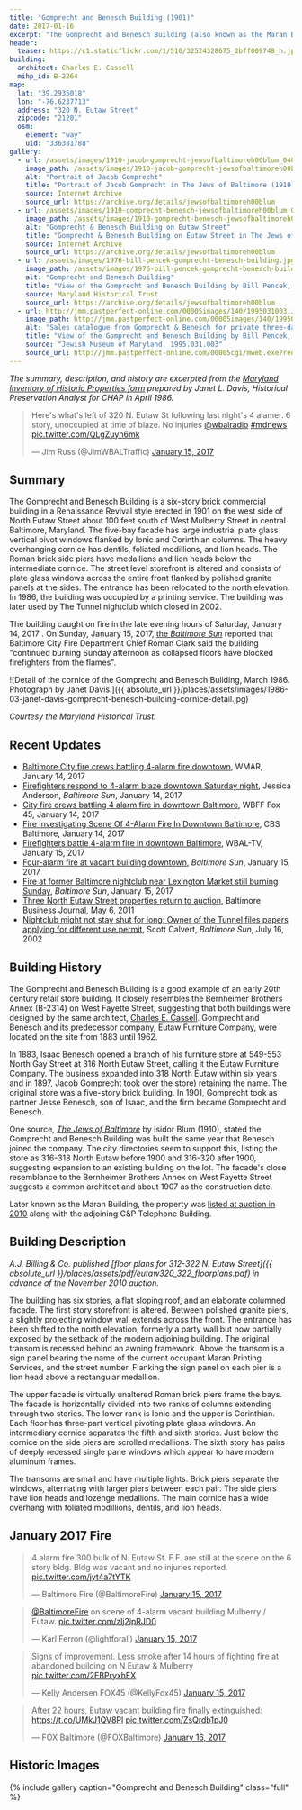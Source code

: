 ```yaml
---
title: "Gomprecht and Benesch Building (1901)"
date: 2017-01-16
excerpt: "The Gomprecht and Benesch Building (also known as the Maran Building or The Tunnel nightclub) is a good example of an early 20th century retail store building. It closely resembles the Bernheimer Brothers Annex (B-2314) on West Fayette Street, suggesting that both buildings were designed by the same architect, Charles E. Cassell. Gomprecht and Benesch and its predecessor company, Eutaw Furniture Company, operated on the site from 1883 until 1962."
header:
  teaser: https://c1.staticflickr.com/1/510/32524328675_2bff009748_h.jpg
building:
  architect: Charles E. Cassell
  mihp_id: B-2264
map:
  lat: "39.2935018"
  lon: "-76.6237713"
  address: "320 N. Eutaw Street"
  zipcode: "21201"
  osm:
    element: "way"
    uid: "336381788"
gallery:
  - url: /assets/images/1910-jacob-gomprecht-jewsofbaltimoreh00blum_0407.jpg
    image_path: /assets/images/1910-jacob-gomprecht-jewsofbaltimoreh00blum_0407.jpg
    alt: "Portrait of Jacob Gomprecht"
    title: "Portrait of Jacob Gomprecht in The Jews of Baltimore (1910)"
    source: Internet Archive
    source_url: https://archive.org/details/jewsofbaltimoreh00blum
  - url: /assets/images/1910-gomprecht-benesch-jewsofbaltimoreh00blum_0509.jpg
    image_path: /assets/images/1910-gomprecht-benesch-jewsofbaltimoreh00blum_0509.jpg
    alt: "Gomprecht & Benesch Building on Eutaw Street"
    title: "Gomprecht & Benesch Building on Eutaw Street in The Jews of Baltimore (1910)"
    source: Internet Archive
    source_url: https://archive.org/details/jewsofbaltimoreh00blum
  - url: /assets/images/1976-bill-pencek-gomprecht-benesch-building.jpg
    image_path: /assets/images/1976-bill-pencek-gomprecht-benesch-building.jpg
    alt: "Gomprecht and Benesch Building"
    title: "View of the Gomprecht and Benesch Building by Bill Pencek, 1976"
    source: Maryland Historical Trust
    source_url: https://archive.org/details/jewsofbaltimoreh00blum
  - url: http://jmm.pastperfect-online.com/00005images/140/1995031003.JPG
    image_path: http://jmm.pastperfect-online.com/00005images/140/1995031003.JPG
    alt: "Sales catalogue from Gomprecht & Benesch for private three-day sale"
    title: "View of the Gomprecht and Benesch Building by Bill Pencek, 1976"
    source: "Jewish Museum of Maryland, 1995.031.003"
    source_url: http://jmm.pastperfect-online.com/00005cgi/mweb.exe?request=record;id=53B9C081-E999-4FF0-8548-287101665539;type=301
---
```


_The summary, description, and history are excerpted from the [Maryland Inventory of Historic Properties form](https://mht.maryland.gov/secure/medusa/PDF/Baltimore%20City/B-2264.pdf) prepared by Janet L. Davis, Historical Preservation Analyst for CHAP in April 1986._

<blockquote class="twitter-tweet" data-lang="en"><p lang="en" dir="ltr">Here&#39;s what&#39;s left of 320 N. Eutaw St following last night&#39;s 4 alamer. 6 story, unoccupied at time of blaze. No injuries <a href="https://twitter.com/wbalradio">@wbalradio</a> <a href="https://twitter.com/hashtag/mdnews?src=hash">#mdnews</a> <a href="https://t.co/QLgZuyh6mk">pic.twitter.com/QLgZuyh6mk</a></p>&mdash; Jim Russ (@JimWBALTraffic) <a href="https://twitter.com/JimWBALTraffic/status/820713653225816064">January 15, 2017</a></blockquote>

## Summary

The Gomprecht and Benesch Building is a six-story brick commercial building in a Renaissance Revival style erected in 1901 on the west side of North Eutaw Street about 100 feet south of West Mulberry Street in central Baltimore, Maryland. The five-bay facade has large industrial plate glass vertical pivot windows flanked by Ionic and Corinthian columns. The heavy overhanging cornice has dentils, foliated modillions, and lion heads. The Roman brick side piers have medallions and lion heads below the intermediate cornice. The street level storefront is altered and consists of plate glass windows across the entire front flanked by polished granite panels at the sides. The entrance has been relocated to the north elevation. In 1986, the building was occupied by a printing service. The building was later used by The Tunnel nightclub which closed in 2002.

The building caught on fire in the late evening hours of Saturday, January 14, 2017 . On Sunday, January 15, 2017,  [the  _Baltimore Sun_](http://www.baltimoresun.com/news/maryland/baltimore-city/bs-md-ci-eutaw-fire-20170115-story.html) reported that Baltimore City Fire Department Chief Roman Clark said the building "continued burning Sunday afternoon as collapsed floors have blocked firefighters from the flames".

![Detail of the cornice of the Gomprecht and Benesch Building, March 1986. Photograph by Janet Davis.]({{ absolute_url }}/places/assets/images/1986-03-janet-davis-gomprecht-benesch-building-cornice-detail.jpg)

_Courtesy the Maryland Historical Trust._

## Recent Updates

- [Baltimore City fire crews battling 4-alarm fire downtown](http://www.abc2news.com/news/region/baltimore-city/baltimore-city-fire-crews-battling-3-alarm-fire-downtown), WMAR, January 14, 2017
- [Firefighters respond to 4-alarm blaze downtown Saturday night](http://www.baltimoresun.com/news/maryland/baltimore-city/bs-md-ci-downtown-fire-20170114-story.html), Jessica Anderson, _Baltimore Sun_, January 14, 2017
- [City fire crews battling 4 alarm fire in downtown Baltimore](http://foxbaltimore.com/news/local/city-fire-crews-battling-3-alarm-fire), WBFF Fox 45, January 14, 2017
- [Fire Investigating Scene Of 4-Alarm Fire In Downtown Baltimore](http://baltimore.cbslocal.com/2017/01/14/three-alarm-fire-in-mt-vernon/), CBS Baltimore, January 14, 2017
- [Firefighters battle 4-alarm fire in downtown Baltimore](http://www.wbaltv.com/article/firefighters-battle-4-alarm-fire-in-downtown-baltimore/8600069), WBAL-TV, January 15, 2017
- [Four-alarm fire at vacant building downtown](http://www.baltimoresun.com/news/maryland/baltimore-city/bal-four-alarm-fire-at-vacant-building-downtown-20170114-photogallery.html), _Baltimore Sun_, January 15, 2017
- [Fire at former Baltimore nightclub near Lexington Market still burning Sunday](http://www.baltimoresun.com/news/maryland/baltimore-city/bs-md-ci-eutaw-fire-20170115-story.html), _Baltimore Sun_, January 15, 2017
- [Three North Eutaw Street properties return to auction](http://www.bizjournals.com/baltimore/print-edition/2011/05/06/three-north-eutaw-street-properties.html), Baltimore Business Journal, May 6, 2011
- [Nightclub might not stay shut for long: Owner of the Tunnel files papers applying for different use permit](http://articles.baltimoresun.com/2002-07-16/news/0207160107_1_club-banquet-hall-benjamin), Scott Calvert, _Baltimore Sun_, July 16, 2002

## Building History

The Gomprecht and Benesch Building is a good example of an early 20th century retail store building. It closely resembles the Bernheimer Brothers Annex (B-2314) on West Fayette Street, suggesting that both buildings were designed by the same architect, [Charles E. Cassell](https://en.wikipedia.org/wiki/Charles_E._Cassell). Gomprecht and Benesch and its predecessor company, Eutaw Furniture Company, were located on the site from 1883 until 1962.

In 1883, Isaac Benesch opened a branch of his furniture store at 549-553 North Gay Street at 316 North Eutaw Street, calling it the Eutaw Furniture Company. The business expanded into 318 North Eutaw within six years and in 1897, Jacob Gomprecht took over the store) retaining the name. The original store was a five-story brick building. In 1901, Gomprecht took as partner Jesse Benesch, son of Isaac, and the firm became Gomprecht and Benesch.

One source, _[The Jews of Baltimore](https://archive.org/details/jewsofbaltimoreh00blum)_ by Isidor Blum (1910), stated the Gomprecht and Benesch Building was built the same year that Benesch joined the company. The city directories seem to support this, listing the store as 316-318 North Eutaw before 1900 and 316-320 after 1900, suggesting expansion to an existing building on the lot. The facade's close resemblance to the Bernheimer Brothers Annex on West Fayette Street suggests a common architect and about 1907 as the construction date.

Later known as the Maran Building, the property was [listed at auction in 2010](http://www.ajbillig.com/past-auctions/type/commercial-industrial/Downtown-Market-Center--312-and-320-N-Eutaw-Stre-2010-11-04) along with the adjoining C&P Telephone Building.

## Building Description

_A.J. Billing & Co. published [floor plans for 312-322 N. Eutaw Street]({{ absolute_url }}/places/assets/pdf/eutaw320_322_floorplans.pdf) in advance of the November 2010 auction._

The building has six stories, a flat sloping roof, and an elaborate columned facade. The first story storefront is altered. Between polished granite piers, a slightly projecting window wall extends across the front. The entrance has been shifted to the north elevation, formerly a party wall but now partially exposed by the setback of the modern adjoining building. The original transom is recessed behind an awning framework. Above the transom is a sign panel bearing the name of the current occupant Maran Printing Services, and the street number. Flanking the sign panel on each pier is a lion head above a rectangular medallion.

The upper facade is virtually unaltered Roman brick piers frame the bays. The facade is horizontally divided into two ranks of columns extending through two stories. The lower rank is Ionic and the upper is Corinthian. Each floor has three-part vertical pivoting plate glass windows. An intermediary cornice separates the fifth and sixth stories. Just below the cornice on the side piers are scrolled medallions. The sixth story has pairs of deeply recessed single pane windows which appear to have modern aluminum frames.

The transoms are small and have multiple lights. Brick piers separate the windows, alternating with larger piers between each pair. The side piers have lion heads and lozenge medallions. The main cornice has a wide overhang with foliated modillions, dentils, and lion heads.

## January 2017 Fire

<blockquote class="twitter-tweet" data-lang="en"><p lang="en" dir="ltr">4 alarm fire 300 bulk of N. Eutaw St. F.F. are still at the scene on the 6 story bldg. Bldg was vacant and no injuries reported. <a href="https://t.co/jyt4a7tYTK">pic.twitter.com/jyt4a7tYTK</a></p>&mdash; Baltimore Fire (@BaltimoreFire) <a href="https://twitter.com/BaltimoreFire/status/820439468574461953">January 15, 2017</a></blockquote>

<blockquote class="twitter-tweet" data-lang="en"><p lang="en" dir="ltr"><a href="https://twitter.com/BaltimoreFire">@BaltimoreFire</a> on scene of 4-alarm vacant building Mulberry / Eutaw. <a href="https://t.co/zlj2ipRJD0">pic.twitter.com/zlj2ipRJD0</a></p>&mdash; Karl Ferron (@lightforall) <a href="https://twitter.com/lightforall/status/820449874986536961">January 15, 2017</a></blockquote>

<blockquote class="twitter-tweet" data-lang="en"><p lang="en" dir="ltr">Signs of improvement. Less smoke after 14 hours of fighting fire at abandoned building on N Eutaw &amp; Mulberry <a href="https://t.co/2EBPryxhEX">pic.twitter.com/2EBPryxhEX</a></p>&mdash; Kelly Andersen FOX45 (@KellyFox45) <a href="https://twitter.com/KellyFox45/status/820622547419013121">January 15, 2017</a></blockquote>

<blockquote class="twitter-tweet" data-lang="en"><p lang="en" dir="ltr">After 22 hours, Eutaw vacant building fire finally extinguished: <a href="https://t.co/UMkJ1QV8Pl">https://t.co/UMkJ1QV8Pl</a> <a href="https://t.co/ZsQrdb1pJ0">pic.twitter.com/ZsQrdb1pJ0</a></p>&mdash; FOX Baltimore (@FOXBaltimore) <a href="https://twitter.com/FOXBaltimore/status/820963822534062080">January 16, 2017</a></blockquote>
<script async src="//platform.twitter.com/widgets.js" charset="utf-8"></script>

## Historic Images

{% include gallery caption="Gomprecht and Benesch Building" class="full" %}
